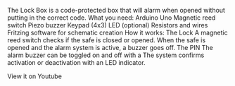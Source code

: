 The Lock Box is a code-protected box that will alarm when opened without putting in the correct code. 
What you need:
Arduino Uno
Magnetic reed switch
Piezo buzzer
Keypad (4x3)
LED (optional)
Resistors and wires
Fritzing software for schematic creation
How it works:
The Lock
A magnetic reed switch checks if the safe is closed or opened.
When the safe is opened and the alarm system is active, a buzzer goes off.
The PIN
The alarm buzzer can be toggled on and off with a
The system confirms activation or deactivation with an LED indicator.

View it on Youtube

